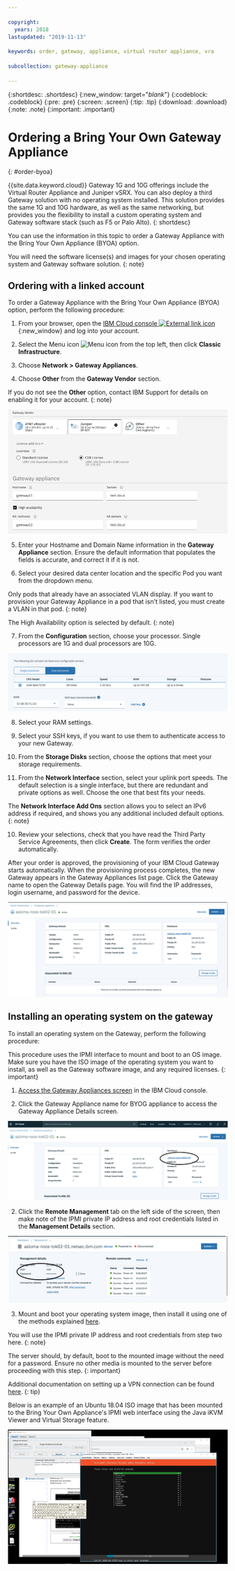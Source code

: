 ```yaml
---

copyright:
  years: 2018
lastupdated: "2019-11-13"

keywords: order, gateway, appliance, virtual router appliance, vra

subcollection: gateway-appliance

---
```


{:shortdesc: .shortdesc}
{:new_window: target="_blank_"}
{:codeblock: .codeblock}
{:pre: .pre}
{:screen: .screen}
{:tip: .tip}
{:download: .download}
{:note: .note}
{:important: .important}

# Ordering a Bring Your Own Gateway Appliance
{: #order-byoa}

 {{site.data.keyword.cloud}} Gateway 1G and 10G offerings include the Virtual Router Appliance and Juniper vSRX. You can also deploy a third Gateway solution with no operating system installed. This solution provides the same 1G and 10G hardware, as well as the same networking, but provides you the flexibility to install a custom operating system and Gateway software stack (such as F5 or Palo Alto).
 {: shortdesc}

You can use the information in this topic to order a Gateway Appliance with the Bring Your Own Appliance (BYOA) option.

You will need the software license(s) and images for your chosen operating system and Gateway software solution.
{: note}

## Ordering with a linked account

To order a Gateway Appliance with the Bring Your Own Appliance (BYOA) option, perform the following procedure:

1. From your browser, open the [IBM Cloud console ![External link icon](../../icons/launch-glyph.svg "External link icon")](https://cloud.ibm.com){:new_window} and log into your account.

2. Select the Menu icon ![Menu icon](../../icons/icon_hamburger.svg) from the top left, then click **Classic Infrastructure**.

3. Choose **Network > Gateway Appliances**.

4. Choose **Other** from the **Gateway Vendor** section.

  If you do not see the **Other** option, contact IBM Support for details on enabling it for your account.
  {: note}

  ![Other](images/byog-1.png "Other")

5. Enter your Hostname and Domain Name information in the **Gateway Appliance** section. Ensure the default information that populates the fields is accurate, and correct it if it is not.

6. Select your desired data center location and the specific Pod you want from the dropdown menu.

  Only pods that already have an associated VLAN display. If you want to provision your Gateway Appliance in a pod that isn't listed, you must create a VLAN in that pod.
  {: note}

  The High Availability option is selected by default.
  {: note}

7. From the **Configuration** section, choose your processor. Single processors are 1G and dual processors are 10G.

  ![Processor selection](images/byog-2.png "Processor selection")

8. Select your RAM settings.

9. Select your SSH keys, if you want to use them to authenticate access to your new Gateway.

8. From the **Storage Disks** section, choose the options that meet your storage requirements.

9. From the **Network Interface** section, select your uplink port speeds. The default selection is a single interface, but there are redundant and private options as well. Choose the one that best fits your needs.

  The **Network Interface Add Ons** section allows you to select an IPv6 address if required, and shows you any additional included default options.
  {: note}

10. Review your selections, check that you have read the Third Party Service Agreements, then click **Create**. The form verifies the order automatically.

After your order is approved, the provisioning of your IBM Cloud Gateway starts automatically. When the provisioning process completes, the new Gateway appears in the Gateway Appliances list page. Click the Gateway name to open the Gateway Details page. You will find the IP addresses, login username, and password for the device.

  ![Confirm setup](images/byog-3.png "Confirm setup")

## Installing an operating system on the gateway

To install an operating system on the Gateway, perform the following procedure:

This procedure uses the IPMI interface to mount and boot to an OS image. Make sure you have the ISO image of the operating system you want to install, as well as the Gateway software image, and any required licenses.
{: important}

1. [Access the Gateway Appliances screen](/docs/gateway-appliance?topic=gateway-appliance-viewing-all-gateway-appliances#viewing-all-gateway-appliances) in the IBM Cloud console.

2. Click the Gateway Appliance name for BYOG appliance to access the Gateway Appliance Details screen.

  ![Gateway Appliance Details screen](images/byog-4.png "Gateway Appliance details screen")

2. Click the **Remote Management** tab on the left side of the screen, then make note of the IPMI private IP address and root credentials listed in the **Management Details** section.

  ![Management details](images/byog-5.png "Management details")

3. Mount and boot your operating system image, then install it using one of the methods explained [here](/docs/bare-metal?topic=bare-metal-bm-mount-iso).

  You will use the IPMI private IP address and root credentials from step two here.
  {: note}

  The server should, by default, boot to the mounted image without the need for a password. Ensure no other media is mounted to the server before proceeding with this step.
  {: important}

  Additional documentation on setting up a VPN connection can be found [here](/docs/iaas-vpn?topic=iaas-vpn-getting-started#getting-started).
  {: tip}

Below is an example of an Ubuntu 18.04 ISO image that has been mounted to the Bring Your Own Appliance's IPMI web interface using the Java iKVM Viewer and Virtual Storage feature.

  ![Ubuntu example](images/byog-6.png "Ubuntu example")
